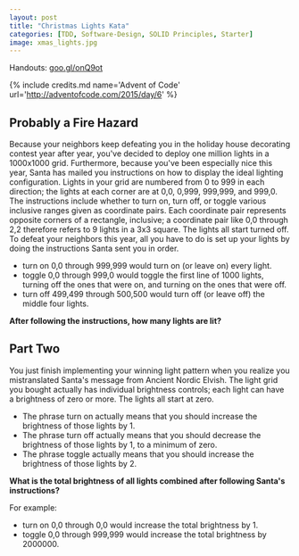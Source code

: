 ```yaml
---
layout: post
title: "Christmas Lights Kata"
categories: [TDD, Software-Design, SOLID Principles, Starter]
image: xmas_lights.jpg
---
```


Handouts: [goo.gl/onQ9ot](https://goo.gl/onQ9ot)

{% include credits.md name='Advent of Code' url='http://adventofcode.com/2015/day/6' %}

## Probably a Fire Hazard
Because your neighbors keep defeating you in the holiday house
decorating contest year after year, you've decided to deploy one million
lights in a 1000x1000 grid. Furthermore, because you've been especially
nice this year, Santa has mailed you instructions on how to display the
ideal lighting configuration. Lights in your grid are numbered from 0 to
999 in each direction; the lights at each corner are at 0,0, 0,999,
999,999, and 999,0. The instructions include whether to turn on, turn
off, or toggle various inclusive ranges given as coordinate pairs. Each
coordinate pair represents opposite corners of a rectangle, inclusive; a
coordinate pair like 0,0 through 2,2 therefore refers to 9 lights in a
3x3 square. The lights all start turned off. To defeat your neighbors
this year, all you have to do is set up your lights by doing the
instructions Santa sent you in order.

* turn on 0,0 through 999,999 would turn on (or leave on) every light.
* toggle 0,0 through 999,0 would toggle the first line of 1000 lights,
  turning off the ones that were on, and turning on the ones that were
  off.
* turn off 499,499 through 500,500 would turn off (or leave off) the
  middle four lights.

**After following the instructions, how many lights are lit?**


## Part Two
You just finish implementing your winning light pattern when you realize
you mistranslated Santa's message from Ancient Nordic Elvish. The light
grid you bought actually has individual brightness controls; each light
can have a brightness of zero or more. The lights all start at zero.
* The phrase turn on actually means that you should increase the
  brightness of those lights by 1.
* The phrase turn off actually means that you should decrease the
  brightness of those lights by 1, to a minimum of zero.
* The phrase toggle actually means that you should increase the
  brightness of those lights by 2.

**What is the total brightness of all lights combined after following
Santa's instructions?**

For example:
* turn on 0,0 through 0,0 would increase the total brightness by 1.
* toggle 0,0 through 999,999 would increase the total brightness by
  2000000.
